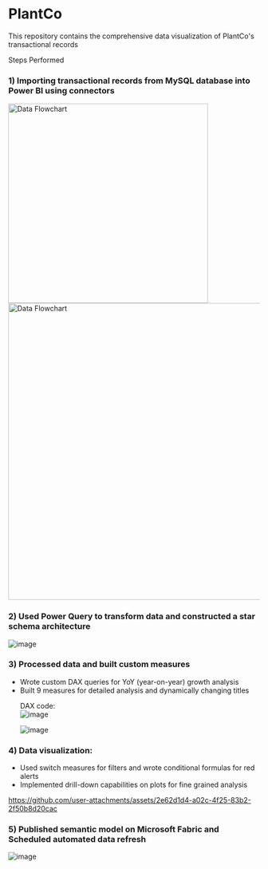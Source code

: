 # PlantCo
This repository contains the comprehensive data visualization of PlantCo's transactional records 




Steps Performed 


### 1) Importing transactional records from MySQL database into Power BI using connectors


<img src="https://github.com/user-attachments/assets/7b140867-ebbf-45c0-93f6-f72973805143" alt="Data Flowchart" width="400"/>




<img src="https://github.com/user-attachments/assets/51c9220b-6f46-43bc-993d-601519d5d7cd" alt="Data Flowchart" width="595"/>


### 2)  Used Power Query to transform data and constructed a star schema architecture </li>

![image](https://github.com/user-attachments/assets/9b251be8-b399-4686-91cc-d6d56e1ee64f)




### 3) Processed data and built custom measures 

<ul>
<li> Wrote custom DAX queries for YoY (year-on-year) growth analysis </li>
<li> Built 9 measures for detailed analysis and dynamically changing titles </li>
  

DAX code: 
<br>
![image](https://github.com/user-attachments/assets/c571b7be-af87-4deb-b969-3c282600f684)



![image](https://github.com/user-attachments/assets/7982997a-bb6f-4298-888f-73cc3c45967a)
</ul>

### 4) Data visualization:


<ul>
<li> Used switch measures for filters and wrote conditional formulas for red alerts</li>
<li> Implemented drill-down capabilities on plots for fine grained analysis</li>
</ul>

https://github.com/user-attachments/assets/2e62d1d4-a02c-4f25-83b2-2f50b8d20cac


### 5) Published semantic model on Microsoft Fabric and Scheduled automated data refresh 

![image](https://github.com/user-attachments/assets/67a279df-5518-4528-9126-f6b351034b6f)


